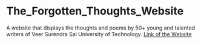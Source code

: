 # The_Forgotten_Thoughts_Website

A website that displays the thoughts and poems by 50+ young and talented writers of Veer Surendra Sai University of Technology.
[Link of the Website](https://the-forgotten-thoughts.firebaseapp.com/)
